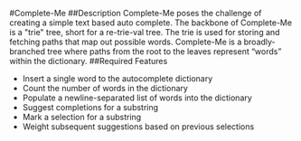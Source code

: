#Complete-Me
##Description
Complete-Me poses the challenge of creating a simple text based auto complete. The backbone of Complete-Me is a "trie" tree, short for a re-trie-val tree. The trie is used for storing and fetching paths that map out possible words. Complete-Me is a broadly-branched tree where paths from the root to the leaves represent “words” within the dictionary.
##Required Features
  * Insert a single word to the autocomplete dictionary
  * Count the number of words in the dictionary
  * Populate a newline-separated list of words into the dictionary
  * Suggest completions for a substring
  * Mark a selection for a substring
  * Weight subsequent suggestions based on previous selections
  
